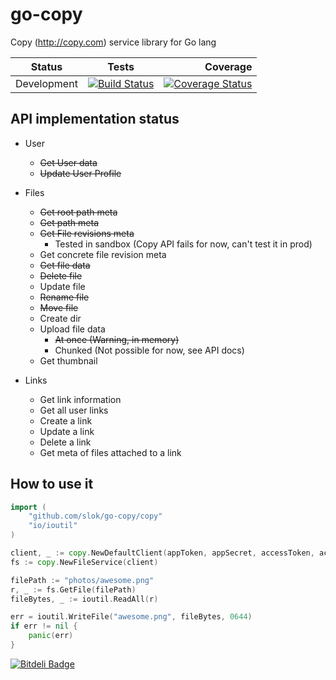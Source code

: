 go-copy
=======

Copy (http://copy.com) service library for Go lang

| Status        | Tests                                                                                                                   | Coverage                                                                                                                                 |
| ------------- |:-----------------------------------------------------------------------------------------------------------------------:| ----------------------------------------------------------------------------------------------------------------------------------------:|
| Development   | [![Build Status](https://drone.io/github.com/slok/go-copy/status.png)](https://drone.io/github.com/slok/go-copy/latest) | [![Coverage Status](https://coveralls.io/repos/slok/go-copy/badge.png?branch=master)](https://coveralls.io/r/slok/go-copy?branch=master) |



API implementation status
-------------------------

* User
    * ~~Get User data~~
    * ~~Update User Profile~~

* Files
    * ~~Get root path meta~~
    * ~~Get path meta~~
    * ~~Get File revisions meta~~
        * Tested in sandbox (Copy API fails for now, can't test it in prod)
    * Get concrete file revision meta
    * ~~Get file data~~
    * ~~Delete file~~
    * Update file
    * ~~Rename file~~
    * ~~Move file~~
    * Create dir
    * Upload file data
        * ~~At once (Warning, in memory)~~
        * Chunked (Not possible for now, see API docs)
    * Get thumbnail

* Links
    * Get link information
    * Get all user links
    * Create a link
    * Update a link
    * Delete a link
    * Get meta of files attached to a link

How to use it
-------------

```go
import (
    "github.com/slok/go-copy/copy"
    "io/ioutil"
)

client, _ := copy.NewDefaultClient(appToken, appSecret, accessToken, accessSecret)
fs := copy.NewFileService(client)

filePath := "photos/awesome.png"
r, _ := fs.GetFile(filePath)
fileBytes, _ := ioutil.ReadAll(r)

err = ioutil.WriteFile("awesome.png", fileBytes, 0644)
if err != nil {
    panic(err)
}
```


[![Bitdeli Badge](https://d2weczhvl823v0.cloudfront.net/slok/go-copy/trend.png)](https://bitdeli.com/free "Bitdeli Badge")

